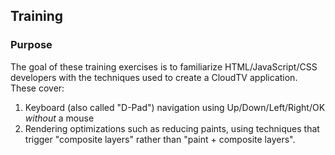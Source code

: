 ## Training

### Purpose
The goal of these training exercises is to familiarize HTML/JavaScript/CSS developers with the techniques used to create a CloudTV application. These cover:

1.  Keyboard (also called "D-Pad") navigation using Up/Down/Left/Right/OK *without* a mouse
2.  Rendering optimizations such as reducing paints, using techniques that trigger "composite layers" rather than "paint + composite layers".

